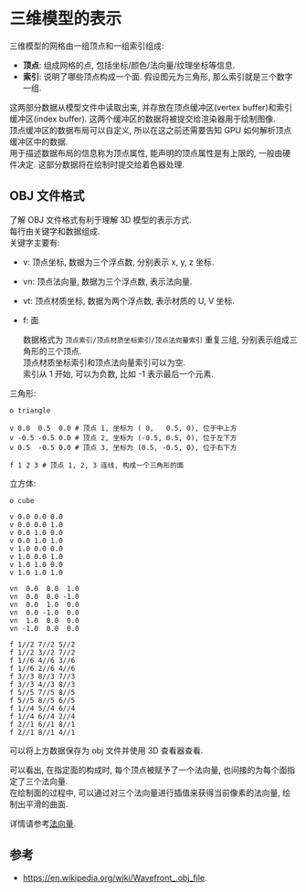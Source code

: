 # 三维模型的表示

三维模型的网格由一组顶点和一组索引组成:

- **顶点**: 组成网格的点, 包括坐标/颜色/法向量/纹理坐标等信息.
- **索引**: 说明了哪些顶点构成一个面. 假设图元为三角形, 那么索引就是三个数字一组.

这两部分数据从模型文件中读取出来, 并存放在顶点缓冲区(vertex buffer)和索引缓冲区(index buffer). 这两个缓冲区的数据将被提交给渲染器用于绘制图像.  
顶点缓冲区的数据布局可以自定义, 所以在这之前还需要告知 GPU 如何解析顶点缓冲区中的数据.  
用于描述数据布局的信息称为顶点属性, 能声明的顶点属性是有上限的, 一般由硬件决定. 这部分数据将在绘制时提交给着色器处理.

## OBJ 文件格式

了解 OBJ 文件格式有利于理解 3D 模型的表示方式.  
每行由关键字和数据组成.  
关键字主要有:

- v: 顶点坐标, 数据为三个浮点数, 分别表示 x, y, z 坐标.
- vn: 顶点法向量, 数据为三个浮点数, 表示法向量.
- vt: 顶点材质坐标, 数据为两个浮点数, 表示材质的 U, V 坐标.
- f: 面

    数据格式为 `顶点索引/顶点材质坐标索引/顶点法向量索引` 重复三组, 分别表示组成三角形的三个顶点.  
    顶点材质坐标索引和顶点法向量索引可以为空.  
    索引从 1 开始, 可以为负数, 比如 -1 表示最后一个元素.  

三角形:

```obj
o triangle

v 0.0  0.5  0.0 # 顶点 1, 坐标为 ( 0,   0.5, 0), 位于中上方
v -0.5 -0.5 0.0 # 顶点 2, 坐标为 (-0.5, 0.5, 0), 位于左下方
v 0.5  -0.5 0.0 # 顶点 3, 坐标为 (0.5, -0.5, 0), 位于右下方

f 1 2 3 # 顶点 1, 2, 3 连线, 构成一个三角形的面
```

立方体:

```obj
o cube

v 0.0 0.0 0.0
v 0.0 0.0 1.0
v 0.0 1.0 0.0
v 0.0 1.0 1.0
v 1.0 0.0 0.0
v 1.0 0.0 1.0
v 1.0 1.0 0.0
v 1.0 1.0 1.0

vn  0.0  0.0  1.0
vn  0.0  0.0 -1.0
vn  0.0  1.0  0.0
vn  0.0 -1.0  0.0
vn  1.0  0.0  0.0
vn -1.0  0.0  0.0

f 1//2 7//2 5//2
f 1//2 3//2 7//2 
f 1//6 4//6 3//6 
f 1//6 2//6 4//6 
f 3//3 8//3 7//3 
f 3//3 4//3 8//3 
f 5//5 7//5 8//5 
f 5//5 8//5 6//5 
f 1//4 5//4 6//4 
f 1//4 6//4 2//4 
f 2//1 6//1 8//1 
f 2//1 8//1 4//1
```

可以将上方数据保存为 obj 文件并使用 3D 查看器查看.

可以看出, 在指定面的构成时, 每个顶点被赋予了一个法向量, 也间接的为每个面指定了三个法向量.  
在绘制面的过程中, 可以通过对三个法向量进行插值来获得当前像素的法向量, 绘制出平滑的曲面.

详情请参考[法向量](法向量.md).

## 参考

- <https://en.wikipedia.org/wiki/Wavefront_.obj_file>.
